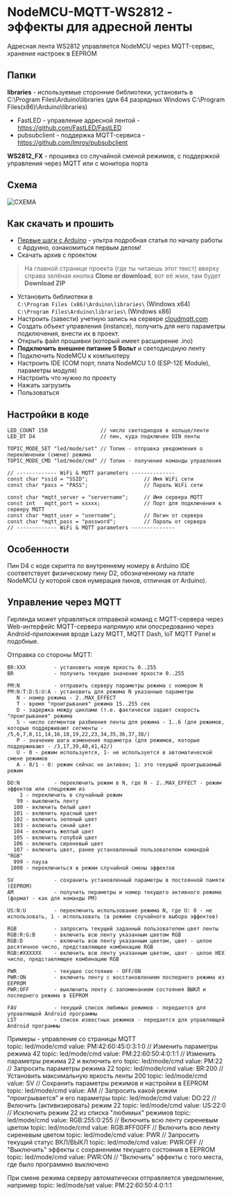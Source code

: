 # NodeMCU-MQTT-WS2812 - эффекты для адресной ленты
Адресная лента WS2812 управляется NodeMCU через MQTT-сервис, хранение настроек в EEPROM

## Папки

**libraries** - используемые сторонние библиотеки, установить в C:\Program Files\Arduino\libraries (для 64 разрядных Windows C:\Program Files(x86)\Arduino\libraries)
* FastLED      - управление адресной лентой -   https://github.com/FastLED/FastLED
* pubsubclient - поддержка MQTT-сервиса -  https://github.com/Imroy/pubsubclient
  
**WS2812_FX** - прошивка со случайной сменой режимов, с поддержкой управления через MQTT или с монитора порта

## Схема
![СХЕМА](https://github.com/vvip-68/NodeMCU-MQTT-WS2812/raw/master/images/scheme.png)

## Как скачать и прошить
* [Первые шаги с Arduino](http://alexgyver.ru/arduino-first/) - ультра подробная статья по началу работы с Ардуино, ознакомиться первым делом!
* Скачать архив с проектом
> На главной странице проекта (где ты читаешь этот текст) вверху справа зелёная кнопка **Clone or download**, вот её жми, там будет **Download ZIP**
* Установить библиотеки в  
`C:\Program Files (x86)\Arduino\libraries\` (Windows x64)  
`C:\Program Files\Arduino\libraries\` (Windows x86)
* Настроить (завести) учетную запись на сервере [cloudmqtt.com](https://www.cloudmqtt.com)
* Создать объект управления (instance), получить для него параметры подключения, внести их в проект.
* Открыть файл прошивки (который имеет расширение .ino)
* **Подключить внешнее питание 5 Вольт** и светодиодную ленту
* Подключить NodeMCU к компьютеру
* Настроить IDE (COM порт, плата NodeMCU 1.0 (ESP-12E Module), параметры модуля)
* Настроить что нужно по проекту
* Нажать загрузить
* Пользоваться  

## Настройки в коде
    LED_COUNT 150                 // число светодиодов в кольце/ленте
    LED_DT D4                     // пин, куда подключен DIN ленты

    TOPIC_MODE_SET "led/mode/set" // Топик - отправка уведомления о переключении (смене) режима
    TOPIC_MODE_CMD "led/mode/cmd" // Топик - получение команды управления

    // ------------- WiFi & MQTT parameters --------------
    const char *ssid = "SSID";                  // Имя WiFi cети
    const char *pass = "PASS";                  // Пароль WiFi cети

    const char *mqtt_server = "servername";     // Имя сервера MQTT
    const int   mqtt_port = xxxxx;              // Порт для подключения к серверу MQTT
    const char *mqtt_user = "username";         // Логин от сервера
    const char *mqtt_pass = "password";         // Пароль от сервера
    // ------------- WiFi & MQTT parameters --------------

## Особенности
Пин D4 с коде скрипта по внутреннему номеру в Arduino IDE соответствует физическому пину D2, обозначенному на плате NodeMCU (у которой своя нумерация пинов, отличная от Arduino).

## Управление через MQTT
  Гирлянда может управляться отправкой команд с MQTT-сервера через Web-интерфейс MQTT-сервера напрямую или опосредованно через Android-приложения вроде Lazy MQTT, MQTT Dash, IoT MQTT Panel и подобные.
  
  Отправка со стороны MQTT:
  
    BR:XXX         - установить новую яркость 0..255
    BR             - получить текущее значение яркости 0..255
        
    PM:N           - отправить серверу параметры режима с номером N
    PM:N:T:D:S:U:A - установить для режима N указанные параметры
       N - номер режима - 2..MAX_EFFECT
       T - время "проигрывания" режима 15..255 сек
       D - задержка между циклами (т.е. фактически задает скорость "проигрывания" режима
       S - число сегментов разбиения ленты для режима - 1..6 (для режимов, которые поддерживают сегменты - /5,6,7,8,11,14,16,18,19,22,23,34,35,36,37,38/)
       P - значение шага изменения параметра (для режимов, которые поддерживают - /3,17,39,40,41,42/)
       U - 0 - режим используется, 1- не используется в автоматической смене режимов 
       A - 0/1 - 0: режим сейчас не активен; 1: это текущий проигрываемый режим
       
    DO:N           - переключить режим в N, где N - 2..MAX_EFFECT - режим эффектов или спецрежим из
        1 - переключить в случайный режим
       99 - выключить ленту 
      100 - включить белый цвет
      101 - включить красный цвет
      102 - включить зеленый цвет
      103 - включить синий цвет
      104 - включить желтый цвет
      105 - включить голубой цвет
      106 - включить сиреневый цвет
      107 - включить цвет, ранее установленный пользователем командой "RGB"
      999 - пауза
     1000 - переключиться в режим случайной смены эффектов        
     
    SV             - сохранить установленный параметры в постоянной памяти (EEPROM) 
    AM             - получить пераметры и номер текущего активного режима (формат - как для команды PM) 

    US:N:U         - переключить использование режима N, где U: 0 - не использовать, 1 - использовать (в режиме случайного выбора эффектов)

    RGB            - запросить текущий заданный пользователем цвет ленты
    RGB:R:G:B      - включить всю ленту указанным цветом RGB
    RGB:D          - включить всю ленту указанным цветом, цвет - целое десятичное число, представляющее комбинацию RGB
    RGB:#XXXXXX    - включить всю ленту указанным цветом, цвет - целое HEX число, представляющее комбинацию RGB

    PWR            - текущее состояние - OFF/ON
    PWR:ON         - включить ленту с восстановлением последнего режима из EEPROM
    PWR:OFF        - выключить ленту с запоминанием состояния ВЫКЛ и последнего режима в EEPROM

    FAV            - текущий список любимых режимов - передается для управляющей Android программы
    LST            - список известных режимов - передается для управляющей Android программы

  Примеры - управление со страницы  MQTT  
    topic: led/mode/cmd  value: PM:42:60:45:0:3:1:0   // Изменить параметры режима 42
    topic: led/mode/cmd  value: PM:22:60:50:4:0:1:1   // Изменить параметры режима 22 и включить его
    topic: led/mode/cmd  value: PM:22                 // Запросить параметры режима 22
    topic: led/mode/cmd  value: BR:200                // Установить максимальную яркость ленты 200
    topic: led/mode/cmd  value: SV                    // Сохранить параметры режимов и настройки в EEPROM
    topic: led/mode/cmd  value: AM                    // Запросить какой режим "проигрывается" и его параметры
    topic: led/mode/cmd  value: DO:22                 // Включить (активизировать) режим 22
    topic: led/mode/cmd  value: US:22:0               // Исключить режим 22 из списка "любимых" режимов
    topic: led/mode/cmd  value: RGB:255:0:255         // Включить всю ленту сиреневым цветом
    topic: led/mode/cmd  value: RGB:#FF00FF           // Включить всю ленту сиреневым цветом
    topic: led/mode/cmd  value: PWR                   // Запросить текущий статус ВКЛ/ВЫКЛ
    topic: led/mode/cmd  value: PWR:OFF               // "Выключить" эффекты с сохранением текущего состояния в EEPROM
    topic: led/mode/cmd  value: PWR:ON                // "Включить" эффекты с того места, где было программно выключено

  При смене режима серверу автоматически отправляется уведомление, например
    topic: led/mode/set  value: PM:22:60:50:4:0:1:1     


